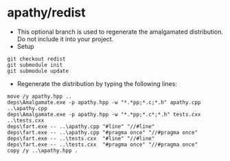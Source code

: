 apathy/redist
=============

- This optional branch is used to regenerate the amalgamated distribution. Do not include it into your project.
- Setup
```
git checkout redist
git submodule init
git submodule update
```
- Regenerate the distribution by typing the following lines:
```
move /y apathy.hpp ..
deps\Amalgamate.exe -p apathy.hpp -w "*.*pp;*.c;*.h" apathy.cpp ..\apathy.cpp
deps\Amalgamate.exe -p apathy.hpp -w "*.*pp;*.c*;*.h" tests.cxx ..\tests.cxx
deps\fart.exe -- ..\apathy.cpp "#line" "//#line"
deps\fart.exe -- ..\apathy.cpp "#pragma once" "//#pragma once"
deps\fart.exe -- ..\tests.cxx  "#line" "//#line"
deps\fart.exe -- ..\tests.cxx  "#pragma once" "//#pragma once"
copy /y ..\apathy.hpp .
```
